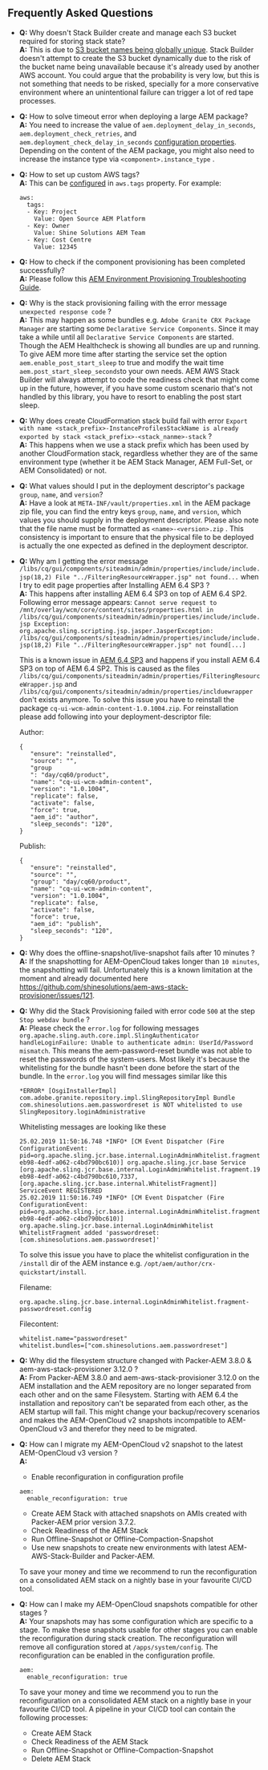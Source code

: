 Frequently Asked Questions
--------------------------

* __Q:__ Why doesn't Stack Builder create and manage each S3 bucket required for storing stack state?<br/>
  __A:__ This is due to [S3 bucket names being globally unique](https://docs.aws.amazon.com/AmazonS3/latest/dev/UsingBucket.html). Stack Builder doesn't attempt to create the S3 bucket dynamically due to the risk of the bucket name being unavailable because it's already used by another AWS account. You could argue that the probability is very low, but this is not something that needs to be risked, specially for a more conservative environment where an unintentional failure can trigger a lot of red tape processes.

* __Q:__ How to solve timeout error when deploying a large AEM package?<br/>
  __A:__ You need to increase the value of `aem.deployment_delay_in_seconds`, `aem.deployment_check_retries`, and `aem.deployment_check_delay_in_seconds` [configuration properties](https://github.com/shinesolutions/aem-aws-stack-builder/blob/master/docs/configuration.md). Depending on the content of the AEM package, you might also need to increase the instance type via `<component>.instance_type` .

* __Q:__ How to set up custom AWS tags?<br/>
  __A:__ This can be [configured](https://github.com/shinesolutions/aem-aws-stack-builder/blob/master/docs/configuration.md#aws-configuration-properties) in `aws.tags` property. For example:
  ```
  aws:
    tags:
    - Key: Project
      Value: Open Source AEM Platform
    - Key: Owner
      Value: Shine Solutions AEM Team
    - Key: Cost Centre
      Value: 12345
  ```

* __Q:__ How to check if the component provisioning has been completed successfully?<br/>
  __A:__ Please follow this [AEM Environment Provisioning Troubleshooting Guide](https://github.com/shinesolutions/aem-aws-stack-builder/blob/master/docs/troubleshooting-guide.md#aem-environment-provisioning).

* __Q:__ Why is the stack provisioning failing with the error message `unexpected response code` ?<br/>
  __A:__ This may happen as some bundles e.g. `Adobe Granite CRX Package Manager` are starting some `Declarative Service Components`. Since it may take a while until all `Declarative Service Components` are started. Though the AEM Healthcheck is showing all bundles are up and running. To give AEM more time after starting the service set the option `aem.enable_post_start_sleep` to true and modify the wait time `aem.post_start_sleep_seconds`to your own needs. AEM AWS Stack Builder will always attempt to code the readiness check that might come up in the future, however, if you have some custom scenario that's not handled by this library, you have to resort to enabling the post start sleep.

 * __Q:__ Why does create CloudFormation stack build fail with error `Export with name <stack_prefix>-InstanceProfilesStackName is already exported by stack <stack_prefix>-<stack_nanme>-stack` ?<br/>
  __A:__ This happens when we use a stack prefix which has been used by another CloudFormation stack, regardless whether they are of the same environment type (whether it be AEM Stack Manager, AEM Full-Set, or AEM Consolidated) or not.

* __Q:__ What values should I put in the deployment descriptor's package `group`, `name`, and `version`?<br/>
  __A:__ Have a look at `META-INF/vault/properties.xml` in the AEM package zip file, you can find the entry keys `group`, `name`, and `version`, which values you should supply in the deployment descriptor. Please also note that the file name must be formatted as `<name>-<version>.zip` . This consistency is important to ensure that the physical file to be deployed is actually the one expected as defined in the deployment descriptor.

* __Q:__ Why am I getting the error message `/libs/cq/gui/components/siteadmin/admin/properties/include/include.jsp(18,2) File "../FilteringResourceWrapper.jsp" not found...` when I try to edit page properties after Installing AEM 6.4 SP3 ?<br/>
 __A:__ This happens after installing AEM 6.4 SP3 on top of AEM 6.4 SP2. Following error message appears:
 `Cannot serve request to /mnt/overlay/wcm/core/content/sites/properties.html in /libs/cq/gui/components/siteadmin/admin/properties/include/include.jsp
 Exception:
 org.apache.sling.scripting.jsp.jasper.JasperException: /libs/cq/gui/components/siteadmin/admin/properties/include/include.jsp(18,2) File "../FilteringResourceWrapper.jsp" not found[...]`

  This is a known issue in [AEM 6.4 SP3](https://helpx.adobe.com/experience-manager/6-4/release-notes/sp-release-notes.html#KnownIssues) and happens if you install AEM 6.4 SP3 on top of AEM 6.4 SP2. This is caused as the files `/libs/cq/gui/components/siteadmin/admin/properties/FilteringResourceWrapper.jsp` and `/libs/cq/gui/components/siteadmin/admin/properties/inclduewrapper` don't exists anymore. To solve this issue you have to reinstall the package `cq-ui-wcm-admin-content-1.0.1004.zip`. For reinstallation please add following into your deployment-descriptor file:

  Author:
  ```
  {
     "ensure": "reinstalled",
     "source": "",
     "group
     ": "day/cq60/product",
     "name": "cq-ui-wcm-admin-content",
     "version": "1.0.1004",
     "replicate": false,
     "activate": false,
     "force": true,
     "aem_id": "author",
     "sleep_seconds": "120",
  }
  ```
  Publish:
  ```
  {
     "ensure": "reinstalled",
     "source": "",
     "group": "day/cq60/product",
     "name": "cq-ui-wcm-admin-content",
     "version": "1.0.1004",
     "replicate": false,
     "activate": false,
     "force": true,
     "aem_id": "publish",
     "sleep_seconds": "120",
  }
  ```

* __Q:__ Why does the offline-snapshot/live-snapshot fails after 10 minutes ?<br/>
  __A:__ If the snapshotting for AEM-OpenCloud takes longer than `10 minutes`, the snapshotting will fail. Unfortunately this is a known limitation at the moment and already documented here https://github.com/shinesolutions/aem-aws-stack-provisioner/issues/121.

* __Q:__ Why did the Stack Provisioning failed with error code `500` at the step `Stop webdav bundle` ?<br/>
__A:__ Please check the `error.log` for following messages `org.apache.sling.auth.core.impl.SlingAuthenticator handleLoginFailure: Unable to authenticate admin: UserId/Password mismatch`. This means the aem-password-reset bundle was not able to reset the passwords of the system-users. Most likely it's because the whitelisting for the bundle hasn't been done before the start of the bundle. In the `error.log` you will find messages similar like this

  ```
  *ERROR* [OsgiInstallerImpl] com.adobe.granite.repository.impl.SlingRepositoryImpl Bundle com.shinesolutions.aem.passwordreset is NOT whitelisted to use SlingRepository.loginAdministrative
  ```

   Whitelisting messages are looking like these
   ```
   25.02.2019 11:50:16.748 *INFO* [CM Event Dispatcher (Fire ConfigurationEvent: pid=org.apache.sling.jcr.base.internal.LoginAdminWhitelist.fragment.191f7c8a-eb98-4edf-a062-c4bd790bc610)] org.apache.sling.jcr.base Service [org.apache.sling.jcr.base.internal.LoginAdminWhitelist.fragment.191f7c8a-eb98-4edf-a062-c4bd790bc610,7337, [org.apache.sling.jcr.base.internal.WhitelistFragment]] ServiceEvent REGISTERED
  25.02.2019 11:50:16.749 *INFO* [CM Event Dispatcher (Fire ConfigurationEvent: pid=org.apache.sling.jcr.base.internal.LoginAdminWhitelist.fragment.191f7c8a-eb98-4edf-a062-c4bd790bc610)] org.apache.sling.jcr.base.internal.LoginAdminWhitelist WhitelistFragment added 'passwordreset: [com.shinesolutions.aem.passwordreset]'
  ```

  To solve this issue you have to place the whitelist configuration in the ```/install``` dir of the AEM instance e.g. ```/opt/aem/author/crx-quickstart/install```.

  Filename:
  ```
  org.apache.sling.jcr.base.internal.LoginAdminWhitelist.fragment-passwordreset.config
  ```

  Filecontent:
  ```
  whitelist.name="passwordreset"
  whitelist.bundles=["com.shinesolutions.aem.passwordreset"]
  ```
* __Q:__ Why did the filesystem structure changed with Packer-AEM 3.8.0 & aem-aws-stack-provisioner 3.12.0 ?<br/>
  __A:__ From Packer-AEM 3.8.0 and aem-aws-stack-provisioner 3.12.0 on the AEM installation and the AEM repository are no longer separated from each other and on the same Filesystem. Starting with AEM 6.4 the installation and repository can't be separated from each other, as the AEM startup will fail. This might change your backup/recovery scenarios and makes the AEM-OpenCloud v2 snapshots incompatible to AEM-OpenCloud v3 and therefor they need to be migrated.

* __Q:__ How can I migrate my AEM-OpenCloud v2 snapshot to the latest AEM-OpenCloud v3 version ?<br/>
  __A:__
  * Enable reconfiguration in configuration profile
  ```
  aem:
    enable_reconfiguration: true
  ```
  * Create AEM Stack with attached snapshots on AMIs created with Packer-AEM prior version 3.7.2.
  * Check Readiness of the AEM Stack
  * Run Offline-Snapshot or Offline-Compaction-Snapshot
  * Use new snapshots to create new environments with latest AEM-AWS-Stack-Builder and Packer-AEM.

  To save your money and time we recommend to run the reconfiguration on a consolidated AEM stack on a nightly base in your favourite CI/CD tool.

* __Q:__ How can I make my AEM-OpenCloud snapshots compatible for other stages ?<br/>
  __A:__ Your snapshots may has some configuration which are specific to a stage. To make these snapshots usable for other stages you can enable the reconfiguration during stack creation. The reconfiguration will remove all configuration stored at `/apps/system/config`. The reconfiguration can be enabled in the configuration profile.
  ```
  aem:
    enable_reconfiguration: true
  ```

  To save your money and time we recommend you to run the reconfiguration on a consolidated AEM stack on a nightly base in your favourite CI/CD tool. A pipeline in your CI/CD tool can contain the following processes:
  * Create AEM Stack
  * Check Readiness of the AEM Stack
  * Run Offline-Snapshot or Offline-Compaction-Snapshot
  * Delete AEM Stack
